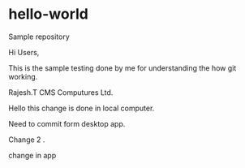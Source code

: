 # hello-world
Sample repository

Hi Users,

This is the sample testing done by me for understanding the how git working.

Rajesh.T
CMS Computures Ltd.


Hello this change is done in local computer.

Need to commit form desktop app.


Change 2 .


change in app
